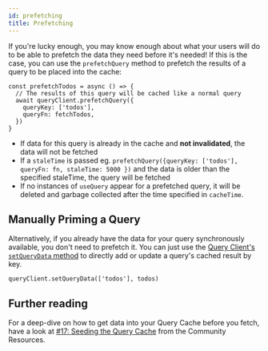 ```yaml
---
id: prefetching
title: Prefetching
---
```


If you're lucky enough, you may know enough about what your users will do to be able to prefetch the data they need before it's needed! If this is the case, you can use the `prefetchQuery` method to prefetch the results of a query to be placed into the cache:

[//]: # 'Example'

```tsx
const prefetchTodos = async () => {
  // The results of this query will be cached like a normal query
  await queryClient.prefetchQuery({
    queryKey: ['todos'],
    queryFn: fetchTodos,
  })
}
```

[//]: # 'Example'

- If data for this query is already in the cache and **not invalidated**, the data will not be fetched
- If a `staleTime` is passed eg. `prefetchQuery({queryKey: ['todos'], queryFn: fn, staleTime: 5000 })` and the data is older than the specified staleTime, the query will be fetched
- If no instances of `useQuery` appear for a prefetched query, it will be deleted and garbage collected after the time specified in `cacheTime`.

## Manually Priming a Query

Alternatively, if you already have the data for your query synchronously available, you don't need to prefetch it. You can just use the [Query Client's `setQueryData` method](./reference/QueryClient#queryclientsetquerydata) to directly add or update a query's cached result by key.

[//]: # 'Example2'

```tsx
queryClient.setQueryData(['todos'], todos)
```

[//]: # 'Example2'
[//]: # 'Materials'

## Further reading

For a deep-dive on how to get data into your Query Cache before you fetch, have a look at [#17: Seeding the Query Cache](./community/tkdodos-blog#17-seeding-the-query-cache) from the Community Resources.

[//]: # 'Materials'
